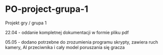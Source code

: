 # PO-project-grupa-1
Projekt gry / grupa 1

22.04 - oddanie kompletnej dokumentacji w formie pliku pdf

05.05 - dodano potrzebne do zrozumienia programu skrypty, zawiera ruch kamery, AI przeciwnika i cały model poruszania się gracza
